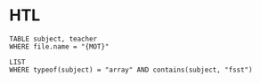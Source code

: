 # HTL

```dataview
TABLE subject, teacher
WHERE file.name = "{MOT}"
```


```dataview
LIST
WHERE typeof(subject) = "array" AND contains(subject, "fsst")
```